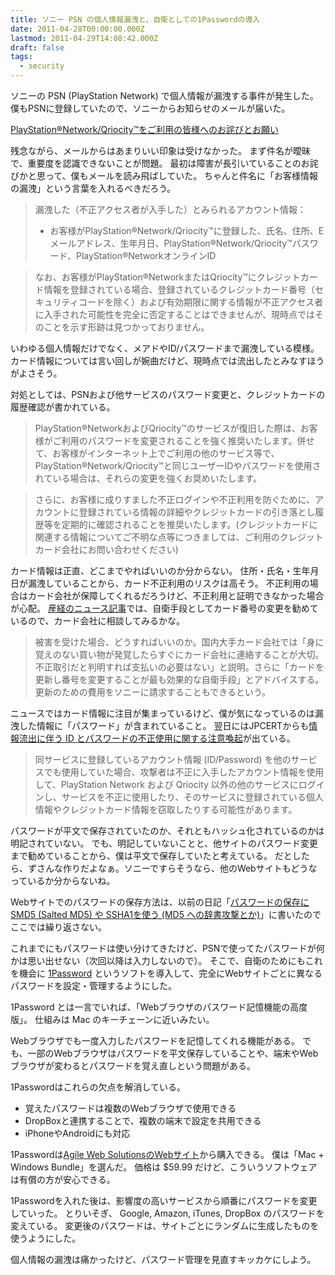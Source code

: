 ```yaml
---
title: ソニー PSN の個人情報漏洩と、自衛としての1Passwordの導入
date: 2011-04-28T00:00:00.000Z
lastmod: 2011-04-29T14:08:42.000Z
draft: false
tags:
  - security
---
```


ソニーの PSN (PlayStation Network) で個人情報が漏洩する事件が発生した。 僕もPSNに登録していたので、ソニーからお知らせのメールが届いた。

[PlayStation®Network/Qriocity™をご利用の皆様へのお詫びとお願い](http://cdn.jp.playstation.com/msg/sp_20110427_psn.html)

残念ながら、メールからはあまりいい印象は受けなかった。 まず件名が曖昧で、重要度を認識できないことが問題。 最初は障害が長引いていることのお詫びかと思って、僕もメールを読み飛ばしていた。 ちゃんと件名に「お客様情報の漏洩」という言葉を入れるべきだろう。

> 漏洩した（不正アクセス者が入手した）とみられるアカウント情報：
>
> - お客様がPlayStation®Network/Qriocity™に登録した、氏名、住所、Eメールアドレス、生年月日、PlayStation®Network/Qriocity™パスワード、PlayStation®NetworkオンラインID

> なお、お客様がPlayStation®NetworkまたはQriocity™にクレジットカード情報を登録されている場合、登録されているクレジットカード番号（セキュリティコードを除く）および有効期限に関する情報が不正アクセス者に入手された可能性を完全に否定することはできませんが、現時点ではそのことを示す形跡は見つかっておりません。

いわゆる個人情報だけでなく、メアドやID/パスワードまで漏洩している模様。 カード情報については言い回しが婉曲だけど、現時点では流出したとみなすほうがよさそう。

対処としては、PSNおよび他サービスのパスワード変更と、クレジットカードの履歴確認が書かれている。

> PlayStation®NetworkおよびQriocity™のサービスが復旧した際は、お客様がご利用のパスワードを変更されることを強く推奨いたします。併せて、お客様がインターネット上でご利用の他のサービス等で、PlayStation®Network/Qriocity™と同じユーザーIDやパスワードを使用されている場合は、それらの変更を強くお奨めいたします。

> さらに、お客様に成りすました不正ログインや不正利用を防ぐために、アカウントに登録されている情報の詳細やクレジットカードの引き落とし履歴等を定期的に確認されることを推奨いたします。(クレジットカードに関連する情報についてご不明な点等につきましては、ご利用のクレジットカード会社にお問い合わせください)

カード情報は正直、どこまでやればいいのか分からない。 住所・氏名・生年月日が漏洩していることから、カード不正利用のリスクは高そう。 不正利用の場合はカード会社が保障してくれるだろうけど、不正利用と証明できなかった場合が心配。 [産経のニュース記事](http://sankei.jp.msn.com/economy/news/110427/biz11042723310074-n2.htm)では、自衛手段としてカード番号の変更を勧めているので、カード会社に相談してみるかな。

> 被害を受けた場合、どうすればいいのか。国内大手カード会社では「身に覚えのない買い物が発覚したらすぐにカード会社に連絡することが大切。不正取引だと判明すれば支払いの必要はない」と説明。さらに「カードを更新し番号を変更することが最も効果的な自衛手段」とアドバイスする。更新のための費用をソニーに請求することもできるという。

ニュースではカード情報に注目が集まっているけど、僕が気になっているのは漏洩した情報に「パスワード」が含まれていること。 翌日にはJPCERTからも[情報流出に伴う ID とパスワードの不正使用に関する注意喚起](http://www.jpcert.or.jp/at/2011/at110011.txt)が出ている。

> 同サービスに登録しているアカウント情報 (ID/Password) を他のサービスでも使用していた場合、攻撃者は不正に入手したアカウント情報を使用して、PlayStation Network および Qriocity 以外の他のサービスにログインし、サービスを不正に使用したり、そのサービスに登録されている個人情報やクレジットカード情報を窃取したりする可能性があります。

パスワードが平文で保存されていたのか、それともハッシュ化されているのかは明記されていない。 でも、明記していないことと、他サイトのパスワード変更まで勧めていることから、僕は平文で保存していたと考えている。 だとしたら、ずさんな作りだよなぁ。ソニーですらそうなら、他のWebサイトもどうなっているか分からないね。

Webサイトでのパスワードの保存方法は、以前の日記「[パスワードの保存に SMD5 (Salted MD5) や SSHA1を使う (MD5 への辞書攻撃とか)](/posts/20071023/p01)」に書いたのでここでは繰り返さない。

これまでにもパスワードは使い分けてきたけど、PSNで使ってたパスワードが何かは思い出せない（次回以降は入力しないので）。 そこで、自衛のためにもこれを機会に [1Password](http://agilewebsolutions.com/products/1Password/Mac) というソフトを導入して、完全にWebサイトごとに異なるパスワードを設定・管理するようにした。

1Password とは一言でいれば、「Webブラウザのパスワード記憶機能の高度版」。 仕組みは Mac のキーチェーンに近いみたい。

Webブラウザでも一度入力したパスワードを記憶してくれる機能がある。 でも、一部のWebブラウザはパスワードを平文保存していることや、端末やWebブラウザが変わるとパスワードを覚え直しという問題がある。

1Passwordはこれらの欠点を解消している。

- 覚えたパスワードは複数のWebブラウザで使用できる
- DropBoxと連携することで、複数の端末で設定を共用できる
- iPhoneやAndroidにも対応

1Passwordは[Agile Web SolutionsのWebサイト](http://agilewebsolutions.com/onepassword)から購入できる。 僕は「Mac + Windows Bundle」を選んだ。 価格は $59.99 だけど、こういうソフトウェアは有償の方が安心できる。

1Passwordを入れた後は、影響度の高いサービスから順番にパスワードを変更していった。 とりいそぎ、 Google, Amazon, iTunes, DropBox のパスワードを変えている。 変更後のパスワードは、サイトごとにランダムに生成したものを使うようにした。

個人情報の漏洩は痛かったけど、パスワード管理を見直すキッカケにしよう。

